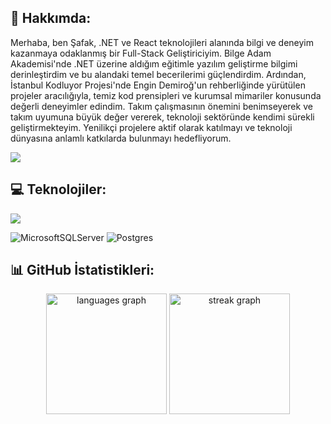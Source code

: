 ## 💫 Hakkımda:
Merhaba, ben Şafak, .NET ve React teknolojileri alanında bilgi ve deneyim kazanmaya odaklanmış bir Full-Stack Geliştiriciyim.
Bilge Adam Akademisi'nde .NET üzerine aldığım eğitimle yazılım geliştirme bilgimi derinleştirdim ve bu alandaki temel becerilerimi güçlendirdim. 
Ardından, İstanbul Kodluyor Projesi'nde Engin Demiroğ'un rehberliğinde yürütülen projeler aracılığıyla, temiz kod prensipleri ve kurumsal mimariler konusunda değerli deneyimler edindim.
Takım çalışmasının önemini benimseyerek ve takım uyumuna büyük değer vererek, teknoloji sektöründe kendimi sürekli geliştirmekteyim. Yenilikçi projelere aktif olarak katılmayı ve teknoloji dünyasına anlamlı katkılarda bulunmayı hedefliyorum.
<p align="left">
  <a href="https://www.linkedin.com/in/safakcivelek/" target="_blank">
    <img src="https://skillicons.dev/icons?i=linkedin" />
  </a>
</p>

## 💻 Teknolojiler:
<p align="left">
  <a href="https://skillicons.dev">
    <img src="https://skillicons.dev/icons?i=dotnet,react,cs,ts,js,bootstrap,html,css,sass,git,postman" />
  </a>

   ![MicrosoftSQLServer](https://img.shields.io/badge/Microsoft%20SQL%20Server-CC2927?style=for-the-badge&logo=microsoft%20sql%20server&logoColor=white) 
   ![Postgres](https://img.shields.io/badge/postgres-%23316192.svg?style=for-the-badge&logo=postgresql&logoColor=white) 
</p>

## 📊 GitHub İstatistikleri:
<div align="center">
  <img src="https://github-readme-streak-stats.herokuapp.com/?user=safakcivelek&theme=swift&hide_border=true" height="193" alt="languages graph"  />
  <img src="https://github-readme-stats.vercel.app/api/top-langs/?username=safakcivelek&theme=swift&hide_border=true&include_all_commits=false&count_private=false&layout=compact" height="193" alt="streak graph"  />  
</div>
